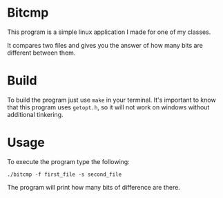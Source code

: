 # Bitcmp

This program is a simple linux application I made for one of my classes.

It compares two files and gives you the answer of how many bits are different between them.

# Build

To build the program just use `make` in your terminal. It's important to know that this program uses `getopt.h`, so it will not work on windows without additional tinkering.

# Usage

To execute the program type the following:
```
./bitcmp -f first_file -s second_file
```

The program will print how many bits of difference are there.
